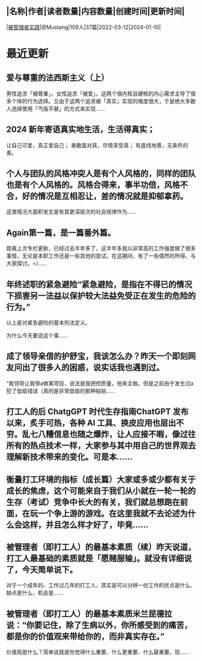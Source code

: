 |名称|作者|读者数量|内容数量|创建时间|更新时间|
---
|[被管理者实践](https://xiaobot.net/p/antidrucker?refer=0b133df9-27dc-423b-8101-639049001c13)|@Mustang|109人|37篇|2022-03-12|2024-01-10|

# 最近更新
## 爱与尊重的法西斯主义（上）
男性追求「被尊重」，女性追求「被爱」。这两个很内核且硬核的内心需求主导了很多个体的行为选择。又由于这两个追求被「真实」实现的难度很大，于是绝大多数人选择使用「丐版平替」的方式来实现......
## 2024 新年寄语真实地生活，生活得真实；
让自己可爱，真正爱自己；
勇敢面对真，尽情享受真；
有底线地善，无条件的善。


## 个人与团队的风格冲突人是有个人风格的，同样的团队也是有个人风格的。风格合得来，事半功倍，风格不合，好的情况是互相忍让，差的情况就是抑郁拿药。

这类情况大面积发生是有其更深层次的社会规律作为......
## Again第一篇，是一篇番外篇。
距离上次专栏更新，已经过去半年多了，这半年多我以非常高的工作强度做了很多事情，无论是本职工作还是一些其他的尝试。在这期间，有了一些偶然的所得，与大家探讨。</......
## 年终述职的紧急避险“紧急避险，是指在不得已的情况下损害另一法益以保护较大法益免受正在发生的危险的行为。”

以上是对紧急避险的基本刑法定义。

为什么今天要说这个事......
## 成了领导亲信的护舒宝，我该怎么办？昨天一个即刻网友问出了很多人的困惑，说实话我也遇到过。

“我领导让我带a做某项目，说法是我把控质量，他来主做。但是之前由于发生过a犯了低级错误（真的是非常低级的那种粘贴......
## 打工人的后 ChatgGPT 时代生存指南ChatGPT 发布以来，炙手可热，各种 AI 工具、换皮应用也层出不穷。乱七八糟信息也随之爆炸，让人应接不暇，像过往所有的热点技术一样，大家参与其中用自己的世界观去理解新技术带来的变化。可是本......
## 衡量打工环境的指标（成长篇）大家或多或少都有关于成长的焦虑，这个可能来自于我们从小就在一轮一轮的生存（考试）竞争中长大的有关，我们就总想跑在前面，在玩一个争上游的游戏。在这里我就不去论述为什么会这样，并且怎么样才好了，毕竟......
## 被管理者（即打工人）的最基本素质（续）昨天说道，打工人最基础的素质就是「愿赌服输」。就没有详细说了，今天简单说下。

对于一个成年的、工作过几年的打工人，其实是可以分辨一份工作的优点是什么、缺点是什么、机会是......
## 被管理者（即打工人）的最基本素质米兰昆德拉说：“你要记住，除了生病以外，你所感受到的痛苦，都是你的价值观来带给你的，而非真实存在。”

价值观是什么？简单说就是你觉得什么重要、什么更重要、什么最重要。现......

